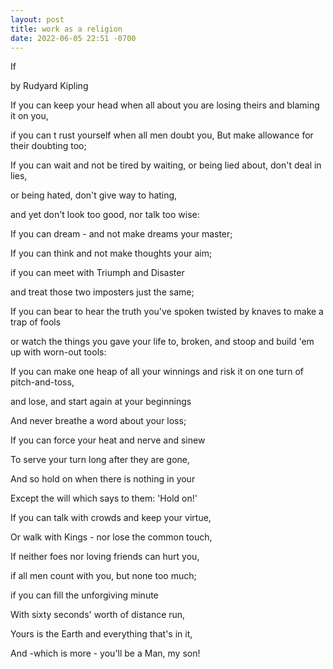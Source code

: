 ```yaml
---
layout: post
title: work as a religion
date: 2022-06-05 22:51 -0700
---
```


If

by Rudyard Kipling

If you can keep your head when all about you are losing theirs and blaming it on you,

if you can t rust yourself when all men doubt you, But make allowance for their doubting too;

If you can wait and not be tired by waiting, or being lied about, don't deal in lies,

or being hated, don't give way to hating,

and yet don't look too good, nor talk too wise:


If you can dream - and not make dreams your master;

If you can think and not make thoughts your aim;

if you can meet with Triumph and Disaster

and treat those two imposters just the same;

If you can bear to hear the truth you've spoken twisted by knaves to make a trap of fools

or watch the things you gave your life to, broken, and stoop and build 'em up with worn-out tools: 


If you can make one heap of all your winnings and risk it on one turn of pitch-and-toss, 

and lose, and start again at your beginnings

And never breathe a word about your loss;

If you can force your heat and nerve and sinew

To serve your turn long after they are gone,

And so hold on when there is nothing in your 

Except the will which says to them: 'Hold on!'


If you can talk with crowds and keep your virtue,

Or walk with Kings - nor lose the common touch,

If neither foes nor loving friends can hurt you,

if all men count with you, but none too much;

if you can fill the unforgiving minute 

With sixty seconds' worth of distance run,

Yours is the Earth and everything that's in it,

And -which is more - you'll be a Man, my son! 

